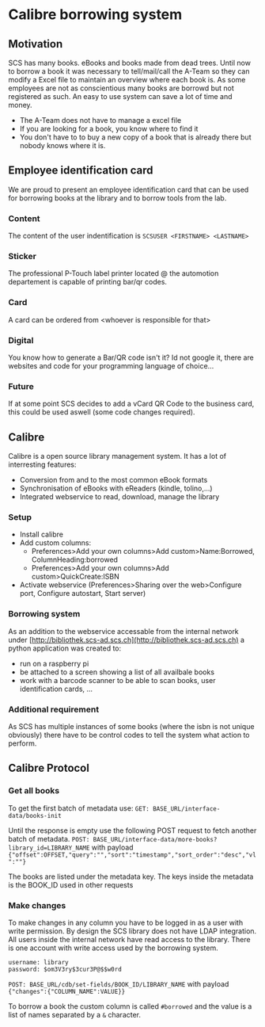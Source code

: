 # Calibre borrowing system
## Motivation
SCS has many books. eBooks and books made from dead trees.
Until now to borrow a book it was necessary to tell/mail/call the A-Team so they can modify a Excel file to maintain an overview where each book is.
As some employees are not as conscientious many books are borrowd but not registered as such.
An easy to use system can save a lot of time and money.
- The A-Team does not have to manage a excel file
- If you are looking for a book, you know where to find it
- You don't have to to buy a new copy of a book that is already there but nobody knows where it is.

## Employee identification card
We are proud to present an employee identification card that can be used for borrowing books at the library and to borrow tools from the lab.

### Content
The content of the user indentification is `SCSUSER <FIRSTNAME> <LASTNAME>`

### Sticker
The professional P-Touch label printer located @ the automotion departement is capable of printing bar/qr codes.

### Card
A card can be ordered from \<whoever is  responsible for that\>

### Digital
You know how to generate a Bar/QR code isn't it?
Id not google it, there are websites and code for your programming language of choice...

### Future
If at some point SCS decides to add a vCard QR Code to the business card, this could be used aswell (some code changes required).

## Calibre
Calibre is a open source library management system.
It has a lot of interresting features:
- Conversion from and to the most common eBook formats
- Synchronisation of eBooks with eReaders (kindle, tolino,...)
- Integrated webservice to read, download, manage the library

### Setup
- Install calibre
- Add custom columns:
    - Preferences>Add your own columns>Add custom>Name:Borrowed, ColumnHeading:borrowed
    - Preferences>Add your own columns>Add custom>QuickCreate:ISBN
- Activate webservice (Preferences>Sharing over the web>Configure port, Configure autostart, Start server)

### Borrowing system
As an addition to the webservice accessable from the internal network under [http://bibliothek.scs-ad.scs.ch](http://bibliothek.scs-ad.scs.ch) a python application was created to:
- run on a raspberry pi
- be attached to a screen showing a list of all availbale books
- work with a barcode scanner to be able to scan books, user identification cards, ...

### Additional requirement
As SCS has multiple instances of some books (where the isbn is not unique obviously) there have to be control codes to tell the system what action to perform.

## Calibre Protocol

### Get all books
To get the first batch of metadata use:
`GET: BASE_URL/interface-data/books-init`

Until the response is empty use the following POST request to fetch another batch of metadata.
`POST: BASE_URL/interface-data/more-books?library_id=LIBRARY_NAME` with payload `{"offset":OFFSET,"query":"","sort":"timestamp","sort_order":"desc","vl":""}`

The books are listed under the metadata key.
The keys inside the metadata is the BOOK_ID used in other requests

### Make changes
To make changes in any column you have to be logged in as a user with write permission.
By design the SCS library does not have LDAP integration. All users inside the internal network have read access to the library. There is one account with write access used by the borrowing system.

```
username: library
password: $om3V3ry$3cur3P@$$w0rd
```

`POST: BASE_URL/cdb/set-fields/BOOK_ID/LIBRARY_NAME` with payload `{"changes":{"COLUMN_NAME":VALUE}}`

To borrow a book the custom column is called `#borrowed` and the value is a list of names separated by a `&` character.

